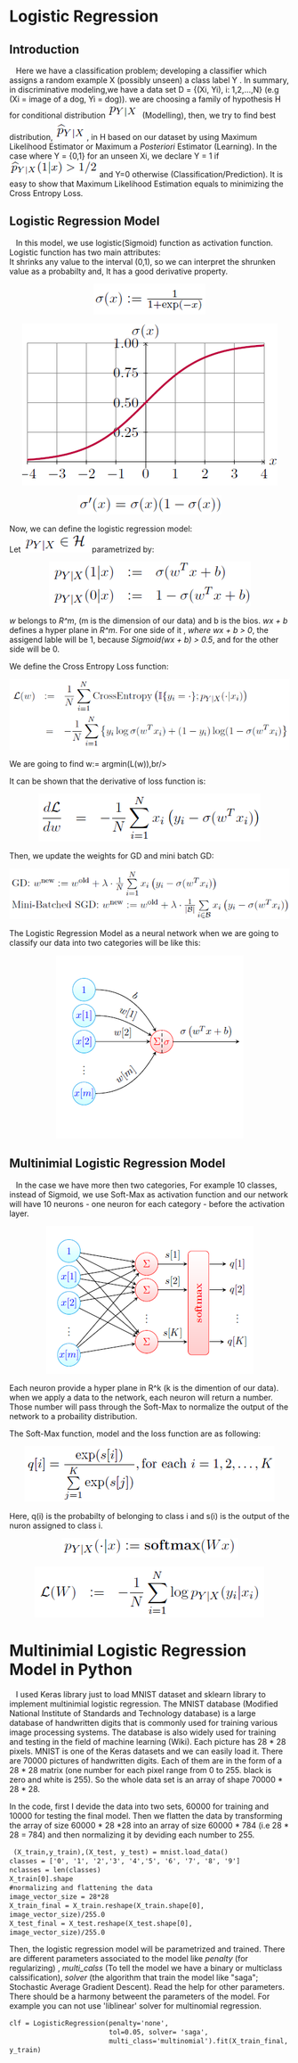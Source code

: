 # Logistic Regression
   ## Introduction 
&nbsp;&nbsp; Here we have a classification problem; developing a classifier which assigns a random example X (possibly unseen) a class label
Y . In summary, in discriminative modeling,we have a data set D = {(Xi, Yi), i: 1,2,...,N} (e.g (Xi = image of a dog, Yi = dog)). we are choosing a family of hypothesis H for conditional distribution ![](images/cond.jpg) (Modelling), then, we try to find best distribution, ![](images/cond2.png) , in H based on our dataset by using Maximum Likelihood Estimator or Maximum a *Posteriori* Estimator (Learning). In the case where Y = {0,1} for an unseen Xi, we declare   Y = 1 if ![](images/pred1.png) and Y=0 otherwise (Classification/Prediction). It is easy to show that Maximum Likelihood Estimation equals to minimizing the Cross Entropy Loss.
## Logistic Regression Model
&nbsp;&nbsp; In this model, we use logistic(Sigmoid) function as activation function. Logistic function has two main attributes:<br/>
It shrinks any value to the interval (0,1), so we can interpret the shrunken value as a probabilty and, It has a good derivative property.

<p align="center"><img src = "images/Sigmoid.png">

 <p align="center"><img src="images/plotSig.png">
    
  <p align="center"><img src="images/SigDeriv.png">

Now, we can define the logistic regression model: <br/>
Let   <img src="images/HCond.png"> parametrized by:<br/>
    <p align="center"><img src="images/hypParam.png">
     
*w* belongs to *R^m*, (m is the dimension of our data) and b is the bios. *wx + b* defines a hyper plane in *R^m*. For one side of it , *where wx + b > 0*, the assigend lable will be 1, because *Sigmoid(wx + b) > 0.5*, and for the other side will be 0.
     
We define the Cross Entropy Loss function:<br/>
 <p align="center"><img src="images/CrossEntLoss.png">
     
 We are going to find w:= argmin(L(w)),br/>
     
 It can be shown that the derivative of loss function is:<br/>
  <p align="center"><img src="images/CrossLossDRV.png">
        
     
 Then, we update the weights for GD and mini batch GD: 
   <p align="center"><img src="images/WupGd.png">

      
  The Logistic Regression Model as a neural network when we are going to classify our data into two categories will be like this:
     <p align="center"><img src="images/LogisticModel.png">

## Multinimial Logistic Regression Model   
        
  &nbsp;&nbsp; In the case we have more then two categories, For example 10 classes, instead of Sigmoid, we use Soft-Max as activation function and our network will have 10 neurons - one neuron for each category - before the activation layer.
   <p align="center"><img src="images/MultiReg.bmp">

      
  Each neuron provide a hyper plane in R^k (k is the dimention of our data). when we apply a data to the network, each neuron will return a number. Those number will pass through the Soft-Max to normalize the output of the network to a probaility distribution. 
       
  The Soft-Max function, model and the loss function are as following:
    
   <p align="center"><img src="images/SoftMaxFunc.bmp">   
      
 Here, q(i) is the probabilty of belonging to class i and s(i) is the output of the nuron assigned to class i.
      
   <p align="center"><img src="images/MultiModel.bmp">
   <p align="center"><img src="images/MultiLoss.bmp">
      

 
  # Multinimial Logistic Regression Model in Python
      
 &nbsp;&nbsp; I used Keras library just to load MNIST dataset and sklearn library to implement multinimial logistic regression.
  The MNIST database (Modified National Institute of Standards and Technology database) is a large database of handwritten digits that is commonly used for training various image processing systems. The database is also widely used for training and testing in the field of machine learning (Wiki). Each picture has 28 * 28 pixels. 
   MNIST is one of the Keras datasets and we can easily load it. There are 70000 pictures of handwritten digits. Each of them are in the form of a 28 * 28 matrix (one number for each pixel range from 0 to 255. black is zero and white is 255). So the whole data set is an array of shape 70000 * 28 * 28. 

In the code, first I devide the data into two sets, 60000 for training and 10000 for testing the final model. Then we flatten the data by transforming the array of size 60000 * 28 *28 into an array of size 60000 * 784 (i.e 28 * 28 = 784) and then normalizing it by deviding each number to 255.
```
 (X_train,y_train),(X_test, y_test) = mnist.load_data()
classes = ['0', '1', '2','3', '4','5', '6', '7', '8', '9']
nclasses = len(classes)
X_train[0].shape
#normalizing and flattening the data
image_vector_size = 28*28
X_train_final = X_train.reshape(X_train.shape[0], image_vector_size)/255.0
X_test_final = X_test.reshape(X_test.shape[0], image_vector_size)/255.0
 ```
Then, the logistic regression model will be parametrized and trained. There are different parameters associated to the model like *penalty* (for regularizing) , *multi_calss* (To tell the model we have a binary or multiclass calssification), *solver* (the algorithm that train the model like "saga"; Stochastic Average Gradient Descent). Read the help for other parameters. There should be a harmony betweent the parameters of the model. For example you can not use 'liblinear' solver for multinomial regression. 

```
clf = LogisticRegression(penalty='none', 
                         tol=0.05, solver= 'saga',
                         multi_class='multinomial').fit(X_train_final, y_train)
```


 

 
